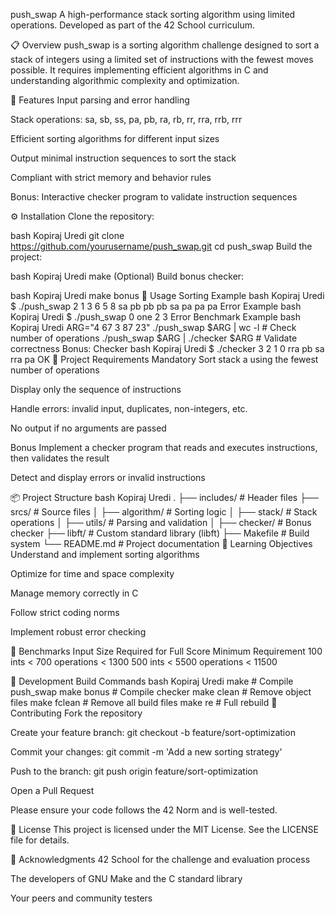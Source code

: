 push_swap
A high-performance stack sorting algorithm using limited operations. Developed as part of the 42 School curriculum.

📋 Overview
push_swap is a sorting algorithm challenge designed to sort a stack of integers using a limited set of instructions with the fewest moves possible. It requires implementing efficient algorithms in C and understanding algorithmic complexity and optimization.

🚀 Features
Input parsing and error handling

Stack operations: sa, sb, ss, pa, pb, ra, rb, rr, rra, rrb, rrr

Efficient sorting algorithms for different input sizes

Output minimal instruction sequences to sort the stack

Compliant with strict memory and behavior rules

Bonus: Interactive checker program to validate instruction sequences

⚙️ Installation
Clone the repository:

bash
Kopiraj
Uredi
git clone https://github.com/yourusername/push_swap.git
cd push_swap
Build the project:

bash
Kopiraj
Uredi
make
(Optional) Build bonus checker:

bash
Kopiraj
Uredi
make bonus
📌 Usage
Sorting Example
bash
Kopiraj
Uredi
$ ./push_swap 2 1 3 6 5 8
sa
pb
pb
pb
sa
pa
pa
pa
Error Example
bash
Kopiraj
Uredi
$ ./push_swap 0 one 2 3
Error
Benchmark Example
bash
Kopiraj
Uredi
ARG="4 67 3 87 23"
./push_swap $ARG | wc -l  # Check number of operations
./push_swap $ARG | ./checker $ARG  # Validate correctness
Bonus: Checker
bash
Kopiraj
Uredi
$ ./checker 3 2 1 0
rra
pb
sa
rra
pa
OK
📐 Project Requirements
Mandatory
Sort stack a using the fewest number of operations

Display only the sequence of instructions

Handle errors: invalid input, duplicates, non-integers, etc.

No output if no arguments are passed

Bonus
Implement a checker program that reads and executes instructions, then validates the result

Detect and display errors or invalid instructions

📦 Project Structure
bash
Kopiraj
Uredi
.
├── includes/         # Header files
├── srcs/             # Source files
│   ├── algorithm/    # Sorting logic
│   ├── stack/        # Stack operations
│   ├── utils/        # Parsing and validation
│   ├── checker/      # Bonus checker
├── libft/            # Custom standard library (libft)
├── Makefile          # Build system
└── README.md         # Project documentation
🧠 Learning Objectives
Understand and implement sorting algorithms

Optimize for time and space complexity

Manage memory correctly in C

Follow strict coding norms

Implement robust error checking

🎯 Benchmarks
Input Size	Required for Full Score	Minimum Requirement
100 ints	< 700 operations	< 1300
500 ints	< 5500 operations	< 11500

🧪 Development
Build Commands
bash
Kopiraj
Uredi
make         # Compile push_swap
make bonus   # Compile checker
make clean   # Remove object files
make fclean  # Remove all build files
make re      # Full rebuild
🤝 Contributing
Fork the repository

Create your feature branch: git checkout -b feature/sort-optimization

Commit your changes: git commit -m 'Add a new sorting strategy'

Push to the branch: git push origin feature/sort-optimization

Open a Pull Request

Please ensure your code follows the 42 Norm and is well-tested.

📜 License
This project is licensed under the MIT License. See the LICENSE file for details.

🙏 Acknowledgments
42 School for the challenge and evaluation process

The developers of GNU Make and the C standard library

Your peers and community testers
